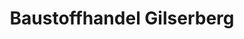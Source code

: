 ---
title: "Baustoffhandel Gilserberg"
url: /gilserberg/baustoffhandel-gilserberg/
shop: Baustoffe
---